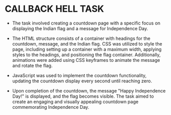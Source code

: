 #  CALLBACK HELL TASK

+ The task involved creating a countdown page with a specific focus on displaying the Indian flag and a message for Independence Day.
   
+ The HTML structure consists of a container with headings for the countdown, message, and the Indian flag. CSS was utilized to style the page, including setting up a container with a maximum width, applying styles to the headings, and positioning the flag container. Additionally, animations were added using CSS keyframes to animate the message and rotate the flag.
  
+ JavaScript was used to implement the countdown functionality, updating the countdown display every second until reaching zero. 
  
+ Upon completion of the countdown, the message "Happy Independence Day!" is displayed, and the flag becomes visible. The task aimed to create an engaging and visually appealing countdown page commemorating Independence Day.
